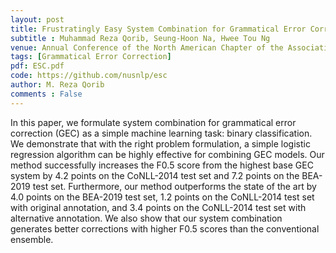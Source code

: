 ```yaml
---
layout: post
title: Frustratingly Easy System Combination for Grammatical Error Correction
subtitle : Muhammad Reza Qorib, Seung-Hoon Na, Hwee Tou Ng
venue: Annual Conference of the North American Chapter of the Association for Computational Linguistics (NAACL). 2022
tags: [Grammatical Error Correction]
pdf: ESC.pdf
code: https://github.com/nusnlp/esc
author: M. Reza Qorib
comments : False
---
```


In this paper, we formulate system combination for grammatical error correction (GEC) as a simple machine learning task: binary classification. We demonstrate that with the right problem formulation, a simple logistic regression algorithm can be highly effective for combining GEC models. Our method successfully increases the F0.5 score from the highest base GEC system by 4.2 points on the CoNLL-2014 test set and 7.2 points on the BEA-2019 test set. Furthermore, our method outperforms the state of the art by 4.0 points on the BEA-2019 test set, 1.2 points on the CoNLL-2014 test set with original annotation, and 3.4 points on the CoNLL-2014 test set with alternative annotation. We also show that our system combination generates better corrections with higher F0.5 scores than the conventional ensemble.
